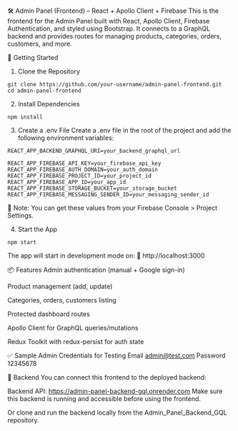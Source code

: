 🛠️ Admin Panel (Frontend) – React + Apollo Client + Firebase
This is the frontend for the Admin Panel built with React, Apollo Client, Firebase Authentication, and styled using Bootstrap. It connects to a GraphQL backend and provides routes for managing products, categories, orders, customers, and more.

🚀 Getting Started
1. Clone the Repository
   
```
git clone https://github.com/your-username/admin-panel-frontend.git
cd admin-panel-frontend
```
2. Install Dependencies
   
```
npm install
```
3. Create a .env File
Create a .env file in the root of the project and add the following environment variables:
```
REACT_APP_BACKEND_GRAPHQL_URI=your_backend_graphql_url

REACT_APP_FIREBASE_API_KEY=your_firebase_api_key
REACT_APP_FIREBASE_AUTH_DOMAIN=your_auth_domain
REACT_APP_FIREBASE_PROJECT_ID=your_project_id
REACT_APP_FIREBASE_APP_ID=your_app_id
REACT_APP_FIREBASE_STORAGE_BUCKET=your_storage_bucket
REACT_APP_FIREBASE_MESSAGING_SENDER_ID=your_messaging_sender_id

```
📝 Note:
You can get these values from your Firebase Console > Project Settings.

4. Start the App
```
npm start
```
The app will start in development mode on:
📍 http://localhost:3000

📦 Features
Admin authentication (manual + Google sign-in)

Product management (add, update)

Categories, orders, customers listing

Protected dashboard routes

Apollo Client for GraphQL queries/mutations

Redux Toolkit with redux-persist for auth state

✅ Sample Admin Credentials for Testing
Email	admin@test.com
Password	12345678

🔗 Backend
You can connect this frontend to the deployed backend:

Backend API: https://admin-panel-backend-gql.onrender.com
Make sure this backend is running and accessible before using the frontend.

Or clone and run the backend locally from the Admin_Panel_Backend_GQL repository.

